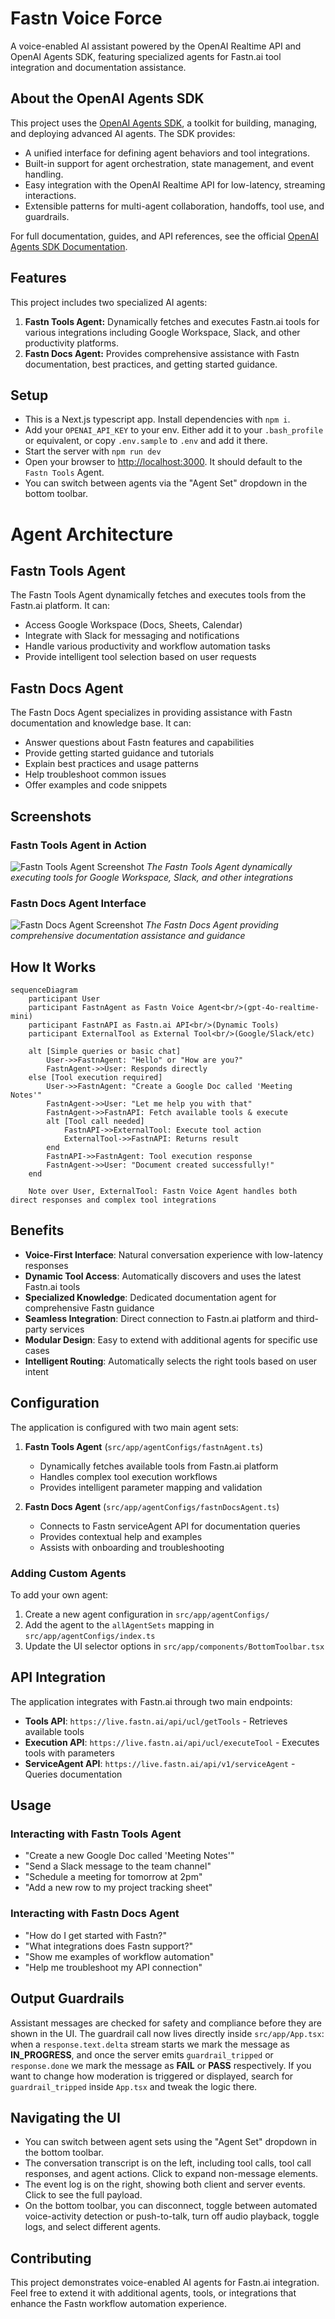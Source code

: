 # Fastn Voice Force

A voice-enabled AI assistant powered by the OpenAI Realtime API and OpenAI Agents SDK, featuring specialized agents for Fastn.ai tool integration and documentation assistance. 

## About the OpenAI Agents SDK

This project uses the [OpenAI Agents SDK](https://github.com/openai/openai-agents-js), a toolkit for building, managing, and deploying advanced AI agents. The SDK provides:

- A unified interface for defining agent behaviors and tool integrations.
- Built-in support for agent orchestration, state management, and event handling.
- Easy integration with the OpenAI Realtime API for low-latency, streaming interactions.
- Extensible patterns for multi-agent collaboration, handoffs, tool use, and guardrails.

For full documentation, guides, and API references, see the official [OpenAI Agents SDK Documentation](https://github.com/openai/openai-agents-js#readme).

## Features

This project includes two specialized AI agents:

1. **Fastn Tools Agent:** Dynamically fetches and executes Fastn.ai tools for various integrations including Google Workspace, Slack, and other productivity platforms.
2. **Fastn Docs Agent:** Provides comprehensive assistance with Fastn documentation, best practices, and getting started guidance.

## Setup

- This is a Next.js typescript app. Install dependencies with `npm i`.
- Add your `OPENAI_API_KEY` to your env. Either add it to your `.bash_profile` or equivalent, or copy `.env.sample` to `.env` and add it there.
- Start the server with `npm run dev`
- Open your browser to [http://localhost:3000](http://localhost:3000). It should default to the `Fastn Tools` Agent.
- You can switch between agents via the "Agent Set" dropdown in the bottom toolbar.

# Agent Architecture

## Fastn Tools Agent

The Fastn Tools Agent dynamically fetches and executes tools from the Fastn.ai platform. It can:
- Access Google Workspace (Docs, Sheets, Calendar)
- Integrate with Slack for messaging and notifications
- Handle various productivity and workflow automation tasks
- Provide intelligent tool selection based on user requests

## Fastn Docs Agent

The Fastn Docs Agent specializes in providing assistance with Fastn documentation and knowledge base. It can:
- Answer questions about Fastn features and capabilities
- Provide getting started guidance and tutorials
- Explain best practices and usage patterns
- Help troubleshoot common issues
- Offer examples and code snippets

## Screenshots

### Fastn Tools Agent in Action
![Fastn Tools Agent Screenshot](/public/fastn-tool-agent.png)
*The Fastn Tools Agent dynamically executing tools for Google Workspace, Slack, and other integrations*

### Fastn Docs Agent Interface  
![Fastn Docs Agent Screenshot](/public/FastnDocs-Agent.png)
*The Fastn Docs Agent providing comprehensive documentation assistance and guidance*

## How It Works

```mermaid
sequenceDiagram
    participant User
    participant FastnAgent as Fastn Voice Agent<br/>(gpt-4o-realtime-mini)
    participant FastnAPI as Fastn.ai API<br/>(Dynamic Tools)
    participant ExternalTool as External Tool<br/>(Google/Slack/etc)

    alt [Simple queries or basic chat]
        User->>FastnAgent: "Hello" or "How are you?"
        FastnAgent->>User: Responds directly
    else [Tool execution required]
        User->>FastnAgent: "Create a Google Doc called 'Meeting Notes'"
        FastnAgent->>User: "Let me help you with that"
        FastnAgent->>FastnAPI: Fetch available tools & execute
        alt [Tool call needed]
            FastnAPI->>ExternalTool: Execute tool action
            ExternalTool->>FastnAPI: Returns result
        end
        FastnAPI->>FastnAgent: Tool execution response
        FastnAgent->>User: "Document created successfully!"
    end

    Note over User, ExternalTool: Fastn Voice Agent handles both direct responses and complex tool integrations
```

## Benefits
- **Voice-First Interface**: Natural conversation experience with low-latency responses
- **Dynamic Tool Access**: Automatically discovers and uses the latest Fastn.ai tools
- **Specialized Knowledge**: Dedicated documentation agent for comprehensive Fastn guidance  
- **Seamless Integration**: Direct connection to Fastn.ai platform and third-party services
- **Modular Design**: Easy to extend with additional agents for specific use cases
- **Intelligent Routing**: Automatically selects the right tools based on user intent

## Configuration

The application is configured with two main agent sets:

1. **Fastn Tools Agent** (`src/app/agentConfigs/fastnAgent.ts`)
   - Dynamically fetches available tools from Fastn.ai platform
   - Handles complex tool execution workflows
   - Provides intelligent parameter mapping and validation

2. **Fastn Docs Agent** (`src/app/agentConfigs/fastnDocsAgent.ts`)  
   - Connects to Fastn serviceAgent API for documentation queries
   - Provides contextual help and examples
   - Assists with onboarding and troubleshooting

### Adding Custom Agents

To add your own agent:
1. Create a new agent configuration in `src/app/agentConfigs/`
2. Add the agent to the `allAgentSets` mapping in `src/app/agentConfigs/index.ts`
3. Update the UI selector options in `src/app/components/BottomToolbar.tsx`

## API Integration

The application integrates with Fastn.ai through two main endpoints:

- **Tools API**: `https://live.fastn.ai/api/ucl/getTools` - Retrieves available tools
- **Execution API**: `https://live.fastn.ai/api/ucl/executeTool` - Executes tools with parameters  
- **ServiceAgent API**: `https://live.fastn.ai/api/v1/serviceAgent` - Queries documentation

## Usage

### Interacting with Fastn Tools Agent
- "Create a new Google Doc called 'Meeting Notes'"  
- "Send a Slack message to the team channel"
- "Schedule a meeting for tomorrow at 2pm"
- "Add a new row to my project tracking sheet"

### Interacting with Fastn Docs Agent  
- "How do I get started with Fastn?"
- "What integrations does Fastn support?"
- "Show me examples of workflow automation"
- "Help me troubleshoot my API connection"

## Output Guardrails
Assistant messages are checked for safety and compliance before they are shown in the UI.  The guardrail call now lives directly inside `src/app/App.tsx`: when a `response.text.delta` stream starts we mark the message as **IN_PROGRESS**, and once the server emits `guardrail_tripped` or `response.done` we mark the message as **FAIL** or **PASS** respectively.  If you want to change how moderation is triggered or displayed, search for `guardrail_tripped` inside `App.tsx` and tweak the logic there.

## Navigating the UI
- You can switch between agent sets using the "Agent Set" dropdown in the bottom toolbar.
- The conversation transcript is on the left, including tool calls, tool call responses, and agent actions. Click to expand non-message elements.
- The event log is on the right, showing both client and server events. Click to see the full payload.
- On the bottom toolbar, you can disconnect, toggle between automated voice-activity detection or push-to-talk, turn off audio playback, toggle logs, and select different agents.

## Contributing

This project demonstrates voice-enabled AI agents for Fastn.ai integration. Feel free to extend it with additional agents, tools, or integrations that enhance the Fastn workflow automation experience.

